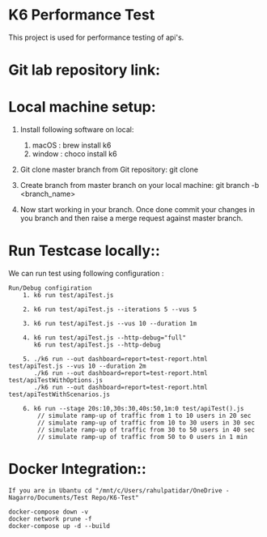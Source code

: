 # K6 Performance Test
This project is used for performance testing of api's.

# Git lab repository link:


# Local machine setup:

1) Install following software on local:
      1) macOS : brew install k6
      2) window : choco install k6


2) Git clone master branch from Git repository:
    git clone 


3) Create branch from master branch on your local machine:
    git branch -b <branch_name>


4) Now start working in your branch. Once done commit your changes in you branch and then raise a merge request against master branch.


# Run Testcase locally::
   We can run test using following configuration :

    Run/Debug configiration
        1. k6 run test/apiTest.js

        2. k6 run test/apiTest.js --iterations 5 --vus 5
        
        3. k6 run test/apiTest.js --vus 10 --duration 1m

        4. k6 run test/apiTest.js --http-debug="full"
           k6 run test/apiTest.js --http-debug

        5. ./k6 run --out dashboard=report=test-report.html test/apiTest.js --vus 10 --duration 2m
           ./k6 run --out dashboard=report=test-report.html test/apiTestWithOptions.js
           ./k6 run --out dashboard=report=test-report.html test/apiTestWithScenarios.js
        
        6. k6 run --stage 20s:10,30s:30,40s:50,1m:0 test/apiTest().js
            // simulate ramp-up of traffic from 1 to 10 users in 20 sec
            // simulate ramp-up of traffic from 10 to 30 users in 30 sec
            // simulate ramp-up of traffic from 30 to 50 users in 40 sec
            // simulate ramp-up of traffic from 50 to 0 users in 1 min

# Docker Integration::
    If you are in Ubantu cd "/mnt/c/Users/rahulpatidar/OneDrive - Nagarro/Documents/Test Repo/K6-Test"

    docker-compose down -v
    docker network prune -f
    docker-compose up -d --build
